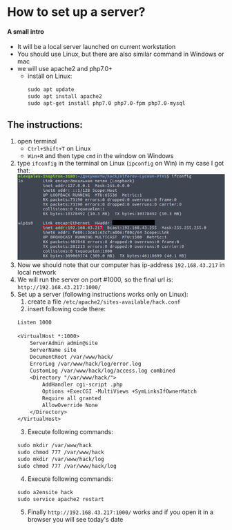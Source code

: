 # How to set up a server?
#### A small intro
 * It will be a local server launched on current workstation
 * You should use Linux, but there are also similar command in Windows or mac
 * we will use apache2 and php7.0+
   * install on Linux: 
       ```
       sudo apt update
       sudo apt install apache2
       sudo apt-get install php7.0 php7.0-fpm php7.0-mysql
       ```
## The instructions:
 1) open terminal
    * `Ctrl+Shift+T` on Linux
    * `Win+R` and then type `cmd` in the window on Windows
 2) type `ifconfig` in the terminal on Linux (`ipconfig` on Win)
    in my case I got that: 
    ![](ifconfig.png)
 3) Now we should note that our computer has ip-address `192.168.43.217` in local network
 4) We will run the server on port #1000, so the final url is: `http://192.168.43.217:1000/`
 5) Set up a server (following instructions works only on Linux):
    1. create a file `/etc/apache2/sites-available/hack.conf`
    2. insert following code there:
    ```
    Listen 1000

    <VirtualHost *:1000>
        ServerAdmin admin@site
        ServerName site
        DocumentRoot /var/www/hack/
        ErrorLog /var/www/hack/log/error.log
        CustomLog /var/www/hack/log/access.log combined
        <Directory "/var/www/hack/">
            AddHandler cgi-script .php
            Options +ExecCGI -MultiViews +SymLinksIfOwnerMatch
            Require all granted
            AllowOverride None
        </Directory>
    </VirtualHost>
    ```
    3. Execute following commands:
    ```
    sudo mkdir /var/www/hack
    sudo chmod 777 /var/www/hack
    sudo mkdir /var/www/hack/log 
    sudo chmod 777 /var/www/hack/log
    ```
    4. Execute following commands:
    ```
    sudo a2ensite hack
    sudo service apache2 restart 
    ```
    5. Finally `http://192.168.43.217:1000/` works and if you open it in a browser you will see today's date